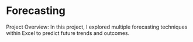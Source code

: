 # Forecasting
Project Overview: In this project, I explored multiple forecasting techniques within Excel to predict future trends and outcomes.
